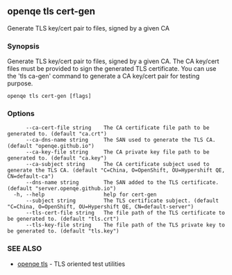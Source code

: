 ## openqe tls cert-gen

Generate TLS key/cert pair to files, signed by a given CA

### Synopsis

Generate TLS key/cert pair to files, signed by a given CA.
The CA key/cert files must be provided to sign the generated TLS certificate.
You can use the 'tls ca-gen' command to generate a CA key/cert pair for testing purpose.

```
openqe tls cert-gen [flags]
```

### Options

```
      --ca-cert-file string    The CA certificate file path to be generated to. (default "ca.crt")
      --ca-dns-name string     The SAN used to generate the TLS CA. (default "openqe.github.io")
      --ca-key-file string     The CA private key file path to be generated to. (default "ca.key")
      --ca-subject string      The CA certificate subject used to generate the TLS CA. (default "C=China, O=OpenShift, OU=Hypershift QE, CN=default-ca")
      --dns-name string        The SAN added to the TLS certificate. (default "server.openqe.github.io")
  -h, --help                   help for cert-gen
      --subject string         The TLS certificate subject. (default "C=China, O=OpenShift, OU=Hypershift QE, CN=default-server")
      --tls-cert-file string   The file path of the TLS certificate to be generated to. (default "tls.crt")
      --tls-key-file string    The file path of the TLS private key to be generated to. (default "tls.key")
```

### SEE ALSO

* [openqe tls](openqe_tls.md)	 - TLS oriented test utilities

